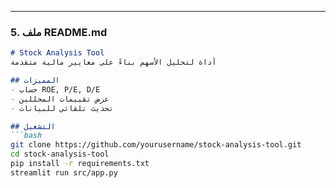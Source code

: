 
---

### **5. ملف README.md**
```markdown
# Stock Analysis Tool 
أداة لتحليل الأسهم بناءً على معايير مالية متقدمة

## المميزات
- حساب ROE, P/E, D/E
- عرض تقييمات المحللين
- تحديث تلقائي للبيانات

## التشغيل
```bash
git clone https://github.com/yourusername/stock-analysis-tool.git
cd stock-analysis-tool
pip install -r requirements.txt
streamlit run src/app.py
